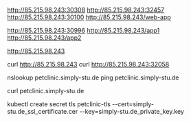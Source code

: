 

http://85.215.98.243:30308
http://85.215.98.243:32457
http://85.215.98.243:30100
http://85.215.98.243/web-app

http://85.215.98.243:30996
http://85.215.98.243/app1
http://85.215.98.243/app2

http://85.215.98.243

curl http://85.215.98.243
curl http://85.215.98.243:32058

nslookup petclinic.simply-stu.de
ping petclinic.simply-stu.de

curl petclinic.simply-stu.de


kubectl create secret tls petclinic-tls --cert=simply-stu.de_ssl_certificate.cer --key=simply-stu.de_private_key.key














#